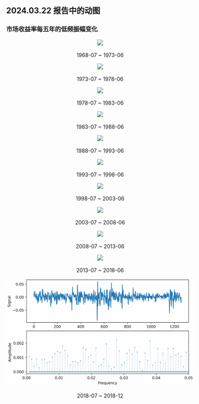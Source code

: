 ## 2024.03.22 报告中的动图

### 市场收益率每五年的低频振幅变化

<div align='center'>

![](image/1968-07_1973-06_low_freq.gif)

1968-07 ~ 1973-06

![](image/1973-07_1978-06_low_freq.gif)

1973-07 ~ 1978-06

![](image/1978-07_1983-06_low_freq.gif)

1978-07 ~ 1983-06

![](image/1983-07_1988-06_low_freq.gif)

1983-07 ~ 1988-06

![](image/1988-07_1993-06_low_freq.gif)

1988-07 ~ 1993-06

![](image/1993-07_1998-06_low_freq.gif)

1993-07 ~ 1998-06

![](image/1998-07_2003-06_low_freq.gif)

1998-07 ~ 2003-06

![](image/2003-07_2008-06_low_freq.gif)

2003-07 ~ 2008-06

![](image/2008-07_2013-06_low_freq.gif)

2008-07 ~ 2013-06

![](image/2013-07_2018-06_low_freq.gif)

2013-07 ~ 2018-06

![](image/2018-07_2018-12_low_freq.gif)

2018-07 ~ 2018-12
</div align='center'>